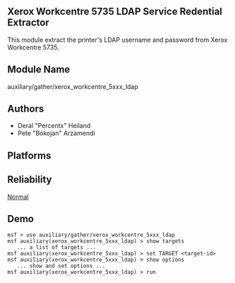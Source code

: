 ## Xerox Workcentre 5735 LDAP Service Redential Extractor

This module extract the printer's LDAP username and password 
from Xerox Workcentre 5735.


## Module Name
auxiliary/gather/xerox_workcentre_5xxx_ldap

## Authors
* Deral "Percentx" Heiland
* Pete "Bokojan" Arzamendi





## Platforms


## Reliability
[Normal](https://github.com/rapid7/metasploit-framework/wiki/Exploit-Ranking)

## Demo

```
msf > use auxiliary/gather/xerox_workcentre_5xxx_ldap
msf auxiliary(xerox_workcentre_5xxx_ldap) > show targets
   ... a list of targets ...
msf auxiliary(xerox_workcentre_5xxx_ldap) > set TARGET <target-id>
msf auxiliary(xerox_workcentre_5xxx_ldap) > show options
   ... show and set options ...
msf auxiliary(xerox_workcentre_5xxx_ldap) > run
```
    
    